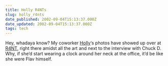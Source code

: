 ```yaml
---
title: Holly R4NTs
slug: holly_r4nts
date_published: 2002-09-04T15:13:37.000Z
date_updated: 2002-09-04T15:13:37.000Z
tags: tech
---
```


Hey, whadaya know? My coworker [Holly](http://www.hnorthrop.com/)‘s photos have showed up over at [R4NT](http://www.r4nt.com/26/layout.php?inc=gallery), right there amidst all the art and next to the interview with Chuck D. Why, if she’d start wearing a clock around her neck at the office, it’d be like she were Flav himself.
